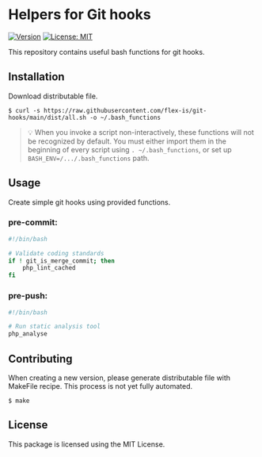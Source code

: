 # Helpers for Git hooks

[![Version](https://img.shields.io/github/v/tag/flex-is/git-hooks?label=stable&sort=semver)](https://github.com/flex-is/git-hooks/releases/latest)
[![License: MIT](https://img.shields.io/badge/license-MIT-informational.svg)](https://opensource.org/licenses/MIT)

This repository contains useful bash functions for git hooks.

## Installation

Download distributable file.

`$ curl -s https://raw.githubusercontent.com/flex-is/git-hooks/main/dist/all.sh -o ~/.bash_functions`

> 💡 When you invoke a script non-interactively, these functions will not be recognized by default. You must either import them in the beginning of every script using `. ~/.bash_functions`, or set up `BASH_ENV=/.../.bash_functions` path.

## Usage

Create simple git hooks using provided functions.

### pre-commit:

```bash
#!/bin/bash

# Validate coding standards
if ! git_is_merge_commit; then
    php_lint_cached
fi
```

### pre-push:

```bash
#!/bin/bash

# Run static analysis tool
php_analyse
```

## Contributing

When creating a new version, please generate distributable file with MakeFile recipe. This process is not yet fully automated.

`$ make`

## License

This package is licensed using the MIT License.
